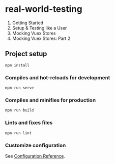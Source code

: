 # real-world-testing

1. Getting Started
2. Setup & Testing like a User
3. Mocking Vuex Stores
4. Mocking Vuex Stores: Part 2

## Project setup

```
npm install
```

### Compiles and hot-reloads for development

```
npm run serve
```

### Compiles and minifies for production

```
npm run build
```

### Lints and fixes files

```
npm run lint
```

### Customize configuration

See [Configuration Reference](https://cli.vuejs.org/config/).
